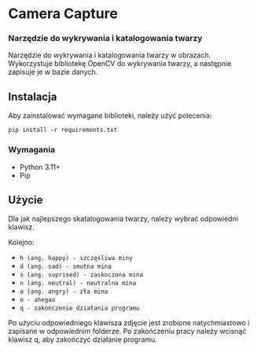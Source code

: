 # Camera Capture
### Narzędzie do wykrywania i katalogowania twarzy
Narzędzie do wykrywania i katalogowania twarzy w obrazach. Wykorzystuje bibliotekę OpenCV do wykrywania twarzy, a następnie zapisuje je w bazie danych. 

## Instalacja

Aby zainstalować wymagane biblioteki, należy użyć polecenia:

```pip install -r requirements.txt```

### Wymagania

- Python 3.11+
- Pip

## Użycie

Dla jak najlepszego skatalogowania twarzy, należy wybrać odpowiedni klawisz.

 Kolejno:
- ```h (ang. happy) - szczęśliwa miny```
- ```d (ang. sad) - smutna mina```
- ```s (ang. suprised) - zaskoczona mina```
- ```n (ang. neutral) - neutralna mina```
- ```a (ang. angry) - zła mina```
- ```o - ahegao```
- ```q - zakończenie działania programu```

Po użyciu odpowiedniego klawisza zdjęcie jest zrobione natychmiastowo i zapisane w odpowiednim folderze. Po zakończeniu pracy należy wcisnąć klawisz q, aby zakończyć działanie programu.
